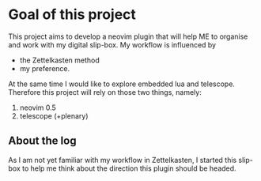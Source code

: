 # Goal of this project

This project aims to develop a neovim plugin that will help ME to organise and
work with my digital slip-box. My workflow is influenced by

- the Zettelkasten method
- my preference.

At the same time I would like to explore embedded lua and telescope. Therefore
this project will rely on those two things, namely:

1. neovim 0.5
2. telescope (+plenary)

## About the log

As I am not yet familiar with my workflow in Zettelkasten, I started this
slip-box to help me think about the direction this plugin should be headed.
